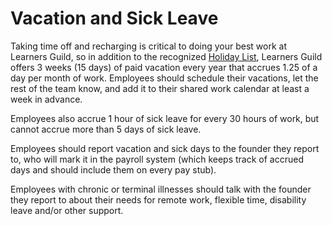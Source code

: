 # Vacation and Sick Leave

Taking time off and recharging is critical to doing your best work at Learners Guild, so in addition to the recognized [Holiday List](https://github.com/LearnersGuild/guide/blob/master/Benefits%20and%20Perks/Holiday%20List.md), Learners Guild offers 3 weeks (15 days) of paid vacation every year that accrues 1.25 of a day per month of work. Employees should schedule their vacations, let the rest of the team know, and add it to their shared work calendar at least a week in advance.

Employees also accrue 1 hour of sick leave for every 30 hours of work, but cannot accrue more than 5 days of sick leave.

Employees should report vacation and sick days to the founder they report to, who will mark it in the payroll system (which keeps track of accrued days and should include them on every pay stub).

Employees with chronic or terminal illnesses should talk with the founder they report to about their needs for remote work, flexible time, disability leave and/or other support.
